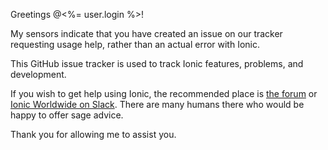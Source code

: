 Greetings @<%= user.login %>!

My sensors indicate that you have created an issue on our tracker requesting usage help, rather than an actual error with Ionic.

This GitHub issue tracker is used to track Ionic features, problems, and development.  

If you wish to get help using Ionic, the recommended place is [the forum](http://forum.ionicframework.com) or [Ionic Worldwide on Slack](http://ionicworldwide.herokuapp.com/). There are many humans there who would be happy to offer sage advice.

Thank you for allowing me to assist you.
